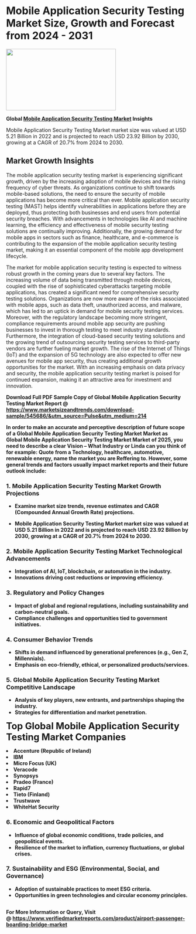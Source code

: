 <H1>Mobile Application Security Testing Market Size, Growth and Forecast from 2024 - 2031</H1><img class="aligncenter size-medium wp-image-584254" src="https://thirdeyenews.in/wp-content/uploads/2024/09/Global-Market-Research-300x168.jpeg" alt="" width="300" height="168" /><p><strong>Global&nbsp;<a href="https://www.marketsizeandtrends.com/download-sample/545686/&amp;utm_source=Pulse&amp;utm_medium=214">Mobile Application Security Testing Market</a> Insights</strong></p><p>Mobile Application Security Testing Market market size was valued at USD 5.21 Billion in 2022 and is projected to reach USD 23.92 Billion by 2030, growing at a CAGR of 20.7% from 2024 to 2030.</p><p><h2>Market Growth Insights</h2> <p>The mobile application security testing market is experiencing significant growth, driven by the increasing adoption of mobile devices and the rising frequency of cyber threats. As organizations continue to shift towards mobile-based solutions, the need to ensure the security of mobile applications has become more critical than ever. Mobile application security testing (MAST) helps identify vulnerabilities in applications before they are deployed, thus protecting both businesses and end users from potential security breaches. With advancements in technologies like AI and machine learning, the efficiency and effectiveness of mobile security testing solutions are continually improving. Additionally, the growing demand for mobile apps in sectors such as finance, healthcare, and e-commerce is contributing to the expansion of the mobile application security testing market, making it an essential component of the mobile app development lifecycle.</p> <p><strong></strong></p> <p>The market for mobile application security testing is expected to witness robust growth in the coming years due to several key factors. The increasing volume of data being transmitted through mobile devices, coupled with the rise of sophisticated cyberattacks targeting mobile applications, has created a significant need for comprehensive security testing solutions. Organizations are now more aware of the risks associated with mobile apps, such as data theft, unauthorized access, and malware, which has led to an uptick in demand for mobile security testing services. Moreover, with the regulatory landscape becoming more stringent, compliance requirements around mobile app security are pushing businesses to invest in thorough testing to meet industry standards. Furthermore, the integration of cloud-based security testing solutions and the growing trend of outsourcing security testing services to third-party vendors are further fueling market growth. The rise of the Internet of Things (IoT) and the expansion of 5G technology are also expected to offer new avenues for mobile app security, thus creating additional growth opportunities for the market. With an increasing emphasis on data privacy and security, the mobile application security testing market is poised for continued expansion, making it an attractive area for investment and innovation.</p> <p><strong></p><p><span class=""><strong>Download Full PDF Sample Copy of Global Mobile Application Security Testing Market Report</strong> @ <a href="https://www.marketsizeandtrends.com/download-sample/545686/&amp;utm_source=Pulse&amp;utm_medium=214" target="_blank">https://www.marketsizeandtrends.com/download-sample/545686/&amp;utm_source=Pulse&amp;utm_medium=214</a></span></p><p>In order to make an accurate and perceptive description of future scope of a Global&nbsp;Mobile Application Security Testing Market Market as Global&nbsp;Mobile Application Security Testing Market Market of 2025, you need to describe a clear Vision &ndash; What Industry or Linda can you think of for example: Quote from a Technology, healthcare, automotive, renewable energy, name the market you are Reffering to. However, some general trends and factors usually impact market reports and their future outlook include:</p><h3>1.&nbsp;<strong>Mobile Application Security Testing Market Growth Projections</strong></h3><ul><li>Examine market size trends, revenue estimates and CAGR (Compounded Annual Growth Rate) projections.</li><li><p>Mobile Application Security Testing Market market size was valued at USD 5.21 Billion in 2022 and is projected to reach USD 23.92 Billion by 2030, growing at a CAGR of 20.7% from 2024 to 2030.</p></li></ul><h3>2.&nbsp;<strong>Mobile Application Security Testing Market Technological Advancements</strong></h3><ul><li>Integration of AI, IoT, blockchain, or automation in the industry.</li><li>Innovations driving cost reductions or improving efficiency.</li></ul><h3>3.&nbsp;<strong>Regulatory and Policy Changes</strong></h3><ul><li>Impact of global and regional regulations, including sustainability and carbon-neutral goals.</li><li>Compliance challenges and opportunities tied to government initiatives.</li></ul><h3>4.&nbsp;<strong>Consumer Behavior Trends</strong></h3><ul><li>Shifts in demand influenced by generational preferences (e.g., Gen Z, Millennials).</li><li>Emphasis on eco-friendly, ethical, or personalized products/services.</li></ul><h3>5.&nbsp;<strong>Global Mobile Application Security Testing Market Competitive Landscape</strong></h3><ul><li>Analysis of key players, new entrants, and partnerships shaping the industry.</li><li>Strategies for differentiation and market penetration.</li></ul><p data-pm-slice="1 1 []"><span style="color: inherit; font-family: inherit; font-size: 25px;">Top Global Mobile Application Security Testing Market Companies</span></p><div class="" data-test-id=""><p><li>Accenture (Republic of Ireland)</li><li> IBM</li><li> Micro Focus (UK)</li><li> Veracode</li><li> Synopsys</li><li> Pradeo (France)</li><li> Rapid7</li><li> Tieto (Finland)</li><li> Trustwave</li><li> WhiteHat Security</li></p></div><h3>6.&nbsp;<strong>Economic and Geopolitical Factors</strong></h3><ul><li>Influence of global economic conditions, trade policies, and geopolitical events.</li><li>Resilience of the market to inflation, currency fluctuations, or global crises.</li></ul><h3>7.&nbsp;<strong>Sustainability and ESG (Environmental, Social, and Governance)</strong></h3><ul><li>Adoption of sustainable practices to meet ESG criteria.</li><li>Opportunities in green technologies and circular economy principles.</li></ul><h2><strong style="font-size: 14px;">For More Information or Query, Visit @&nbsp;</strong><a style="background-color: #ffffff; font-size: 14px;" href="https://www.marketsizeandtrends.com/report/mobile-application-security-testing-market/" target="_blank">https://www.verifiedmarketreports.com/product/airport-passenger-boarding-bridge-market</a></h2>

